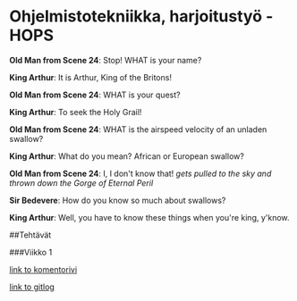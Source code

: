 # Ohjelmistotekniikka, harjoitustyö - HOPS


**Old Man from Scene 24**: Stop! WHAT is your name?

**King Arthur**: It is Arthur, King of the Britons!

**Old Man from Scene 24**: WHAT is your quest?

**King Arthur**: To seek the Holy Grail!

**Old Man from Scene 24**: WHAT is the airspeed velocity of an unladen swallow?

**King Arthur**: What do you mean? African or European swallow?

**Old Man from Scene 24**: I, I don't know that! *gets pulled to the sky and thrown down the Gorge of Eternal Peril*

**Sir Bedevere**: How do you know so much about swallows?

**King Arthur**: Well, you have to know these things when you're king, y'know.

##Tehtävät

###Viikko 1

[link to komentorivi](https://github.com/tire95/HOPS/blob/master/laskarit/viikko1/komentorivi.txt)

[link to gitlog](https://github.com/tire95/HOPS/blob/master/laskarit/viikko1/gitlog.txt)
